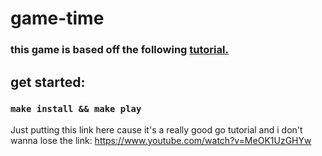 # game-time

### this game is based off the following <a href="https://gocodecloud.com/blog/2016/03/19/writing-a-text-adventure-game-in-go---part-1/">tutorial.</a>


## get started:
 ### `make install && make play`



Just putting this link here cause it's a really good go tutorial and i don't wanna lose the link:
https://www.youtube.com/watch?v=MeOK1UzGHYw